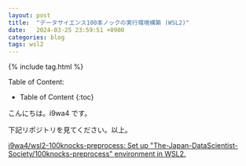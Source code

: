 ```yaml
---
layout: post
title:  "データサイエンス100本ノックの実行環境構築 (WSL2)"
date:   2024-03-25 23:59:51 +0900
categories: blog
tags: wsl2
---
```


{% include tag.html %}

Table of Content:
- Table of Content
{:toc}

<!-- # h1 -->

こんにちは。i9wa4 です。

下記リポジトリを見てください。以上。

[i9wa4/wsl2-100knocks-preprocess: Set up "The-Japan-DataScientist-Society/100knocks-preprocess" environment in WSL2.](https://github.com/i9wa4/wsl2-100knocks-preprocess)
